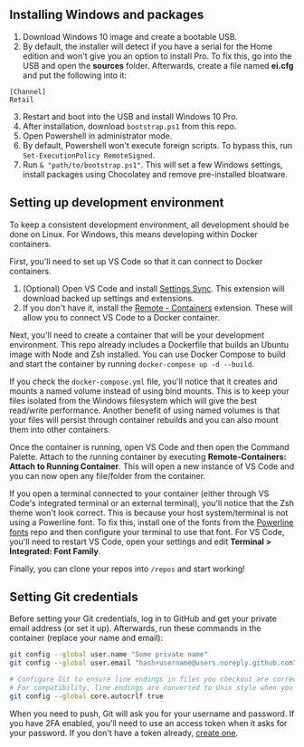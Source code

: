 ## Installing Windows and packages

1. Download Windows 10 image and create a bootable USB.
1. By default, the installer will detect if you have a serial for the Home edition and won't give you an option to install Pro. To fix this, go into the USB and open the **sources** folder. Afterwards, create a file named **ei.cfg** and put the following into it:
```
[Channel]
Retail
```
3. Restart and boot into the USB and install Windows 10 Pro.
1. After installation, download `bootstrap.ps1` from this repo.
1. Open Powershell in administrator mode.
1. By default, Powershell won't execute foreign scripts. To bypass this, run `Set-ExecutionPolicy RemoteSigned`.
1. Run `& "path/to/bootstrap.ps1"`. This will set a few Windows settings, install packages using Chocolatey and remove pre-installed bloatware.

## Setting up development environment

To keep a consistent development environment, all development should be done on Linux. For Windows, this means developing within Docker containers.

First, you'll need to set up VS Code so that it can connect to Docker containers.

1. (Optional) Open VS Code and install [Settings Sync](https://marketplace.visualstudio.com/items?itemName=Shan.code-settings-sync). This extension will download backed up settings and extensions.
1. If you don't have it, install the [Remote - Containers](https://marketplace.visualstudio.com/items?itemName=ms-vscode-remote.remote-containers) extension. These will allow you to connect VS Code to a Docker container.

Next, you'll need to create a container that will be your development environment. This repo already includes a Dockerfile that builds an Ubuntu image with Node and Zsh installed. You can use Docker Compose to build and start the container by running `docker-compose up -d --build`.

If you check the `docker-compose.yml` file, you'll notice that it creates and mounts a named volume instead of using bind mounts. This is to keep your files isolated from the Windows filesystem which will give the best read/write performance. Another benefit of using named volumes is that your files will persist through container rebuilds and you can also mount them into other containers.

Once the container is running, open VS Code and then open the Command Palette. Attach to the running container by executing **Remote-Containers: Attach to Running Container**. This will open a new instance of VS Code and you can now open any file/folder from the container.

If you open a terminal connected to your container (either through VS Code's integrated terminal or an external terminal), you'll notice that the Zsh theme won't look correct. This is because your host system/terminal is not using a Powerline font. To fix this, install one of the fonts from the [Powerline fonts](https://github.com/powerline/fonts) repo and then configure your terminal to use that font. For VS Code, you'll need to restart VS Code, open your settings and edit **Terminal > Integrated: Font Family**.

Finally, you can clone your repos into `/repos` and start working!

## Setting Git credentials

Before setting your Git credentials, log in to GitHub and get your private email address (or set it up). Afterwards, run these commands in the container (replace your name and email):

```sh
git config --global user.name "Some private name"
git config --global user.email "hash+username@users.noreply.github.com"

# Configure Git to ensure line endings in files you checkout are correct for Windows.
# For compatibility, line endings are converted to Unix style when you commit files.
git config --global core.autocrlf true
```

When you need to push, Git will ask you for your username and password. If you have 2FA enabled, you'll need to use an access token when it asks for your password. If you don't have a token already, [create one](https://help.github.com/en/github/authenticating-to-github/creating-a-personal-access-token-for-the-command-line).